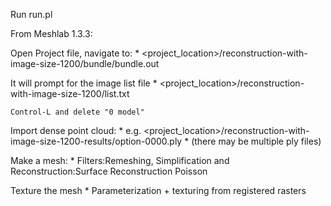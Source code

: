 Run run.pl

From Meshlab 1.3.3:

Open Project file, navigate to:
	* <project_location>/reconstruction-with-image-size-1200/bundle/bundle.out

It will prompt for the image list file
	* <project_location>/reconstruction-with-image-size-1200/list.txt

	Control-L and delete "0 model"

Import dense point cloud:
	* e.g. <project_location>/reconstruction-with-image-size-1200-results/option-0000.ply
	* (there may be multiple ply files)

Make a mesh:
	* Filters:Remeshing, Simplification and Reconstruction:Surface Reconstruction Poisson
	
Texture the mesh
	* Parameterization + texturing from registered rasters
